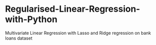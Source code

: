 # Regularised-Linear-Regression-with-Python
Multivariate Linear Regression with Lasso and Ridge regression on bank loans dataset
